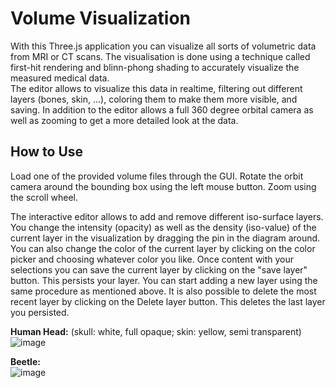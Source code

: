 # Volume Visualization
With this Three.js application you can visualize all sorts of volumetric data from MRI or CT scans.
The visualisation is done using a technique called first-hit rendering and blinn-phong shading to accurately visualize the measured medical data.  
The editor allows to visualize this data in realtime, filtering out different layers (bones, skin, ...), coloring them to make them more visible, and saving.
In addition to the editor allows a full 360 degree orbital camera as well as zooming to get a more detailed look at the data.

## How to Use

Load one of the provided volume files through the GUI.
Rotate the orbit camera around the bounding box using the left mouse button. Zoom using the scroll wheel.

The interactive editor allows to add and remove different iso-surface layers.
You change the intensity (opacity) as well as the density (iso-value) of the current layer
in the visualization by dragging the pin in the diagram around. You can also change the color of the current layer
by clicking on the color picker and choosing whatever color you like. Once content with your selections
you can save the current layer by clicking on the "save layer" button. This persists your layer.
You can start adding a new layer using the same procedure as mentioned above.
It is also possible to delete the most recent layer by clicking on the Delete layer button.
This deletes the last layer you persisted.


**Human Head:** (skull: white, full opaque; skin: yellow, semi transparent)
<br>
![image](https://github.com/user-attachments/assets/f5d36e54-a026-4316-bafa-3a0b54c7b552)


**Beetle:**
<br>
![image](https://github.com/user-attachments/assets/5e050a84-2a60-4fdf-bd24-3a5dbd2fb054)


